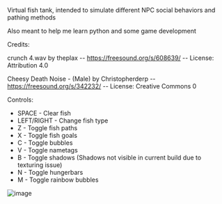Virtual fish tank, intended to simulate different NPC social behaviors and pathing methods

Also meant to help me learn python and some game development

Credits:

crunch 4.wav by theplax -- https://freesound.org/s/608639/ -- License: Attribution 4.0

Cheesy Death Noise - (Male) by Christopherderp -- https://freesound.org/s/342232/ -- License: Creative Commons 0

Controls:
- SPACE - Clear fish
- LEFT/RIGHT - Change fish type
- Z - Toggle fish paths
- X - Toggle fish goals
- C - Toggle bubbles
- V - Toggle nametags
- B - Toggle shadows (Shadows not visible in current build due to texturing issue)
- N - Toggle hungerbars
- M - Toggle rainbow bubbles

![image](https://github.com/user-attachments/assets/e05e1c44-f9b3-4a1b-8ca1-5c0d78280c3a)
